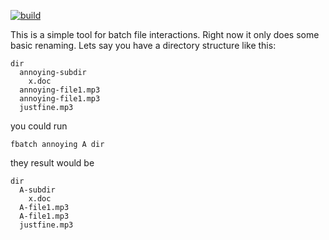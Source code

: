 [![build](https://travis-ci.org/Fresheyeball/fbatch.svg?branch=master)](https://travis-ci.org/Fresheyeball/fbatch)

This is a simple tool for batch file interactions. Right now it only does some basic renaming. Lets say you have a directory structure like this:

```
dir
  annoying-subdir
    x.doc
  annoying-file1.mp3
  annoying-file1.mp3
  justfine.mp3
```

you could run

```
fbatch annoying A dir
```

they result would be

```
dir
  A-subdir
    x.doc
  A-file1.mp3
  A-file1.mp3
  justfine.mp3
```